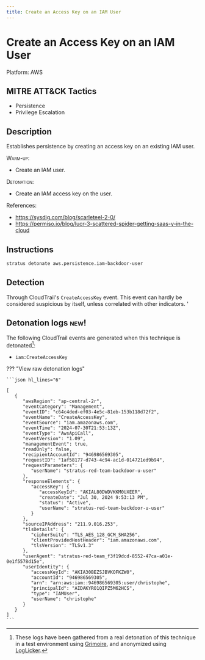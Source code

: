 ```yaml
---
title: Create an Access Key on an IAM User
---
```


# Create an Access Key on an IAM User




Platform: AWS

## MITRE ATT&CK Tactics


- Persistence
- Privilege Escalation

## Description


Establishes persistence by creating an access key on an existing IAM user.

<span style="font-variant: small-caps;">Warm-up</span>: 

- Create an IAM user.

<span style="font-variant: small-caps;">Detonation</span>: 

- Create an IAM access key on the user.

References:

- https://sysdig.com/blog/scarleteel-2-0/
- https://permiso.io/blog/lucr-3-scattered-spider-getting-saas-y-in-the-cloud


## Instructions

```bash title="Detonate with Stratus Red Team"
stratus detonate aws.persistence.iam-backdoor-user
```
## Detection


Through CloudTrail's <code>CreateAccessKey</code> event. This event can hardly be considered suspicious by itself, unless
correlated with other indicators.
'


## Detonation logs <span class="smallcaps w3-badge w3-light-green w3-round w3-text-sand">new!</span>

The following CloudTrail events are generated when this technique is detonated[^1]:


- `iam:CreateAccessKey`


??? "View raw detonation logs"

    ```json hl_lines="6"

    [
	   {
	      "awsRegion": "ap-central-2r",
	      "eventCategory": "Management",
	      "eventID": "c64c4ded-ef03-4e5c-81eb-153b118d72f2",
	      "eventName": "CreateAccessKey",
	      "eventSource": "iam.amazonaws.com",
	      "eventTime": "2024-07-30T21:53:13Z",
	      "eventType": "AwsApiCall",
	      "eventVersion": "1.09",
	      "managementEvent": true,
	      "readOnly": false,
	      "recipientAccountId": "946986569305",
	      "requestID": "1af58177-d743-4c94-ac1d-014721ed9b94",
	      "requestParameters": {
	         "userName": "stratus-red-team-backdoor-u-user"
	      },
	      "responseElements": {
	         "accessKey": {
	            "accessKeyId": "AKIAL80DWDVKKM0UXEER",
	            "createDate": "Jul 30, 2024 9:53:13 PM",
	            "status": "Active",
	            "userName": "stratus-red-team-backdoor-u-user"
	         }
	      },
	      "sourceIPAddress": "211.9.016.253",
	      "tlsDetails": {
	         "cipherSuite": "TLS_AES_128_GCM_SHA256",
	         "clientProvidedHostHeader": "iam.amazonaws.com",
	         "tlsVersion": "TLSv1.3"
	      },
	      "userAgent": "stratus-red-team_f3f19dcd-8552-47ca-a01e-0e1f5578d15e",
	      "userIdentity": {
	         "accessKeyId": "AKIA30BEZSJBVKOFKZW0",
	         "accountId": "946986569305",
	         "arn": "arn:aws:iam::946986569305:user/christophe",
	         "principalId": "AIDAKYRO1QIPZ5M62HCS",
	         "type": "IAMUser",
	         "userName": "christophe"
	      }
	   }
	]
    ```

[^1]: These logs have been gathered from a real detonation of this technique in a test environment using [Grimoire](https://github.com/DataDog/grimoire), and anonymized using [LogLicker](https://github.com/Permiso-io-tools/LogLicker).
